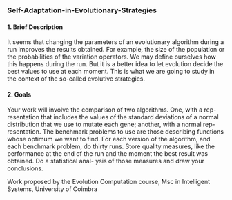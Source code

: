 ### Self-Adaptation-in-Evolutionary-Strategies

#### 1. Brief Description
It seems that changing the parameters of an evolutionary algorithm during a run improves the results obtained. For example, the size of the population or the probabilities of the variation operators. We may define ourselves how this happens during the run. But it is a better idea to let evolution decide the best values to use at each moment. This is what we are going to study in the context of the so-called evolutive strategies.

#### 2. Goals
Your work will involve the comparison of two algorithms. One, with a rep- resentation that includes the values of the standard deviations of a normal distribution that we use to mutate each gene; another, with a normal rep- resentation. The benchmark problems to use are those describing functions whose optimum we want to find.
For each version of the algorithm, and each benchmark problem, do thirty runs. Store quality measures, like the performance at the end of the run and the moment the best result was obtained. Do a statistical anal- ysis of those measures and draw your conclusions.

Work proposed by the Evolution Computation course,
Msc in Intelligent Systems, University of Coimbra
